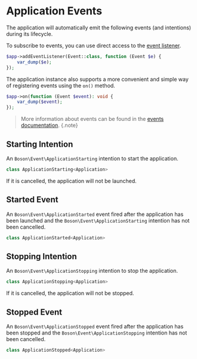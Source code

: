 # Application Events

<primary-label ref="events"/>
<show-structure for="chapter" depth="2"/>

The application will automatically emit the following events (and intentions)
during its lifecycle.

To subscribe to events, you can use direct access to the
<a href="events.md#event-listener">event listener</a>.

```php
$app->addEventListener(Event::class, function (Event $e) {
    var_dump($e);
});
```

The application instance also supports a more convenient and simple way of
registering events using the `on()` method.

```php
$app->on(function (Event $event): void {
    var_dump($event);
});
```

> More information about events can be found in the <a href="events.md">events 
> documentation</a>.
{.note}


## Starting Intention

An `Boson\Event\ApplicationStarting` intention to start the application.

```php
class ApplicationStarting<Application>
```

<tip>
If it is cancelled, the application will not be launched.
</tip>

## Started Event

An `Boson\Event\ApplicationStarted` event fired after the application has been
launched and the `Boson\Event\ApplicationStarting` intention has not been
cancelled.

```php
class ApplicationStarted<Application>
```

## Stopping Intention

An `Boson\Event\ApplicationStopping` intention to stop the application.

```php
class ApplicationStopping<Application>
```

<tip>
If it is cancelled, the application will not be stopped.
</tip>

## Stopped Event

An `Boson\Event\ApplicationStopped` event fired after the application has been
stopped and the `Boson\Event\ApplicationStopping` intention has not been
cancelled.

```php
class ApplicationStopped<Application>
```